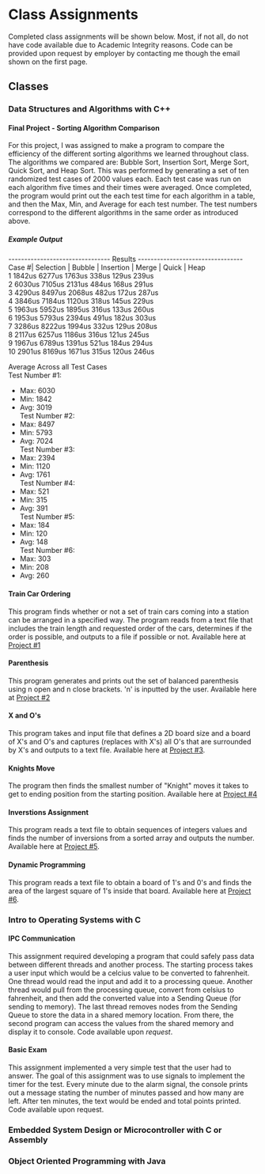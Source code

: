 # Class Assignments
Completed class assignments will be shown below.  Most, if not all, do not have code available due to Academic Integrity reasons.  Code can be provided upon request by employer by contacting me though the email shown on the first page.

## Classes
### Data Structures and Algorithms with C++ 
#### Final Project - Sorting Algorithm Comparison

For this project, I was assigned to make a program to compare the efficiency of the different sorting algorithms we learned throughout class. The algorithms we compared are: Bubble Sort, Insertion Sort, Merge Sort, Quick Sort, and Heap Sort.  This was performed by generating a set of ten randomized test cases of 2000 values each. Each test case was run on each algorithm five times and their times were averaged. Once completed, the program would print out the each test time for each algorithm in a table, and then the Max, Min, and Average for each test number. The test numbers correspond to the different algorithms in the same order as introduced above.

##### Example Output
-------------------------------- Results ---------------------------------  
Case #| Selection | Bubble | Insertion | Merge | Quick | Heap  
  1      1842us     6277us    1763us     338us   129us   239us  
  2      6030us     7105us    2131us     484us   168us   291us  
  3      4290us     8497us    2068us     482us   172us   287us  
  4      3846us     7184us    1120us     318us   145us   229us  
  5      1963us     5952us    1895us     316us   133us   260us  
  6      1953us     5793us    2394us     491us   182us   303us  
  7      3286us     8222us    1994us     332us   129us   208us  
  8      2117us     6257us    1186us     316us   121us   245us  
  9      1967us     6789us    1391us     521us   184us   294us  
  10     2901us     8169us    1671us     315us   120us   246us

Average Across all Test Cases  
Test Number #1:  
- Max: 6030  
- Min: 1842  
- Avg: 3019  
Test Number #2:  
- Max: 8497  
- Min: 5793  
- Avg: 7024  
Test Number #3:  
- Max: 2394  
- Min: 1120  
- Avg: 1761  
Test Number #4:  
- Max: 521  
- Min: 315  
- Avg: 391  
Test Number #5:  
- Max: 184  
- Min: 120  
- Avg: 148  
Test Number #6:  
- Max: 303  
- Min: 208  
- Avg: 260

#### Train Car Ordering
This program finds whether or not a set of train cars coming into a station can be arranged in a specified way. The program reads from a text file that includes the train length and requested order of the cars, determines if the order is possible, and outputs to a file if possible or not.  Available here at [Project #1](https://replit.com/@ecy5045/proj1#proj1.cpp)

#### Parenthesis
This program generates and prints out the set of balanced parenthesis using n open and n close brackets.  'n' is inputted by the user.  Available here at [Project #2](https://replit.com/@ecy5045/CMPSC-465-Project-2-Parenthesis#proj2.cpp)

#### X and O's
This program takes and input file that defines a 2D board size and a board of X's and O's and captures (replaces with X's) all O's that are surrounded by X's and outputs to a text file.  Available here at [Project #3](https://replit.com/@ecy5045/Project-3#proj3.cpp).

#### Knights Move
The program then finds the smallest number of "Knight" moves it takes to get to ending position from the starting position.  Available here at [Project #4](https://replit.com/@ecy5045/Project4#proj4.cpp)

#### Inverstions Assignment
This program reads a text file to obtain sequences of integers values and finds the number of inversions from a sorted array and outputs the number. Available here at [Project #5](https://replit.com/@ecy5045/Project-5#proj5.cpp).

#### Dynamic Programming
This program reads a text file to obtain a board of 1's and 0's and finds the area of the largest square of 1's inside that board. Available here at [Project #6](https://replit.com/@ecy5045/Project-6-Dynamic-Programming#proj6.cpp).

### Intro to Operating Systems with C
#### IPC Communication 
This assignment required developing a program that could safely pass data between different threads and another process.  The starting process takes a user input which would be a celcius value to be converted to fahrenheit.  One thread would read the input and add it to a processing queue.  Another thread would pull from the processing queue, convert from celsius to fahrenheit, and then add the converted value into a Sending Queue (for sending to memory).  The last thread removes nodes from the Sending Queue to store the data in a shared memory location.  From there, the second program can access the values from the shared memory and display it to console.  Code available upon *request*. 
#### Basic Exam
This assignment implemented a very simple test that the user had to answer.  The goal of this assignment was to use signals to implement the timer for the test.  Every minute due to the alarm signal, the console prints out a message stating the number of minutes passed and how many are left.  After ten minutes, the text would be ended and total points printed.  Code available upon request. 

### Embedded System Design or Microcontroller with C or Assembly

### Object Oriented Programming with Java
